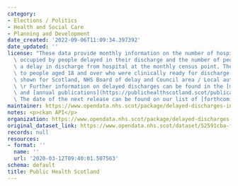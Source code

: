 ```yaml
---
category:
- Elections / Politics
- Health and Social Care
- Planning and Development
date_created: '2022-09-06T11:09:34.397392'
date_updated: ''
license: "These data provide monthly information on the number of hospital bed days\
  \ occupied by people delayed in their discharge and the number of people experiencing\
  \ a delay in discharge from hospital at the monthly census point. The data relate\
  \ to people aged 18 and over who were clinically ready for discharge. Figures are\
  \ shown for Scotland, NHS Board of delay and Council area / Local authority of residence.\r\
  \ \r Further information on delayed discharges can be found in the [monthly](https://publichealthscotland.scot/publications/delayed-discharges-in-nhsscotland-monthly/)\
  \ and [annual publications](https://publichealthscotland.scot/publications/delayed-discharges-in-nhsscotland-annual/).\r\
  \ The date of the next release can be found on our list of [forthcoming publications](https://publichealthscotland.scot/publications/forthcoming-publications/)."
maintainer: https://www.opendata.nhs.scot/package/delayed-discharges-in-nhsscotland
notes: <p>ckan API</p>
organization: https://www.opendata.nhs.scot/package/delayed-discharges-in-nhsscotland
original_dataset_link: https://www.opendata.nhs.scot/dataset/52591cba-fd71-48b2-bac3-e71ac108dfee/resource/2a07d2e2-fa0b-4bf7-8a49-36db4ca5f35e/download/2016-06_delayed-discharge-beddays-council-area.csv
records: null
resources:
- format: ''
  name: ''
  url: '2020-03-12T09:40:01.507563'
schema: default
title: Public Health Scotland
---
```

